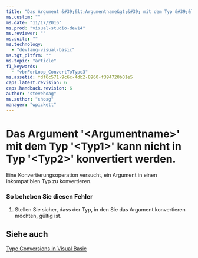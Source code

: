 ```yaml
---
title: "Das Argument &#39;&lt;Argumentname&gt;&#39; mit dem Typ &#39;&lt;Typ1&gt;&#39; kann nicht in Typ &#39;&lt;Typ2&gt;&#39; konvertiert werden. | Microsoft Docs"
ms.custom: ""
ms.date: "11/17/2016"
ms.prod: "visual-studio-dev14"
ms.reviewer: ""
ms.suite: ""
ms.technology: 
  - "devlang-visual-basic"
ms.tgt_pltfrm: ""
ms.topic: "article"
f1_keywords: 
  - "vbrForLoop_ConvertToType3"
ms.assetid: fdf6c571-9c6c-4db2-8960-f394720b01e5
caps.latest.revision: 6
caps.handback.revision: 6
author: "stevehoag"
ms.author: "shoag"
manager: "wpickett"
---
```

# Das Argument &#39;&lt;Argumentname&gt;&#39; mit dem Typ &#39;&lt;Typ1&gt;&#39; kann nicht in Typ &#39;&lt;Typ2&gt;&#39; konvertiert werden.
Eine Konvertierungsoperation versucht, ein Argument in einen inkompatiblen Typ zu konvertieren.  
  
### So beheben Sie diesen Fehler  
  
1.  Stellen Sie sicher, dass der Typ, in den Sie das Argument konvertieren möchten, gültig ist.  
  
## Siehe auch  
 [Type Conversions in Visual Basic](../../visual-basic/programming-guide/language-features/data-types/type-conversions.md)
